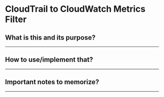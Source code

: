 # CloudTrail to CloudWatch Metrics Filter

## What is this and its purpose?

---

## How to use/implement that?

---

## Important notes to memorize?

---
